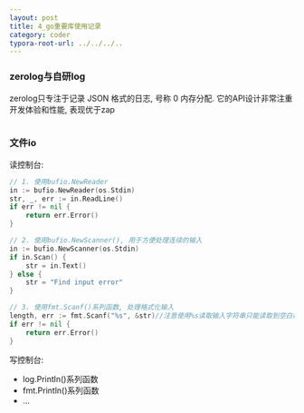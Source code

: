 ```yaml
---
layout: post
title: 4_go重要库使用记录
category: coder
typora-root-url: ../../../..
---
```


### zerolog与自研log

zerolog只专注于记录 JSON 格式的日志, 号称 0 内存分配. 它的API设计非常注重开发体验和性能, 表现优于zap

```go

```

### 文件io

读控制台:

```go
// 1. 使用bufio.NewReader
in := bufio.NewReader(os.Stdin)
str, _, err := in.ReadLine()
if err != nil {
    return err.Error()
}

// 2. 使用bufio.NewScanner(), 用于方便处理连续的输入
in := bufio.NewScanner(os.Stdin)
if in.Scan() {
    str = in.Text()
} else {
    str = "Find input error"
}

// 3. 使用fmt.Scanf()系列函数, 处理格式化输入
length, err := fmt.Scanf("%s", &str)//注意使用%s读取输入字符串只能读取到空白符之前
if err != nil {
    return err.Error()
}
```

写控制台:

* log.Println()系列函数
* fmt.Println()系列函数
* ...

